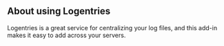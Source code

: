 <!-- usedin: [ _legacy_docker/AddIns/logentries-v1.md, _maestro/AddIns/logentries-v1.md, _node/addins/logentries-v1.md, _rails/AddIns/logentries-v1.md] -->


## About using Logentries

Logentries is a great service for centralizing your log files, and this add-in makes it easy to add across your servers.

